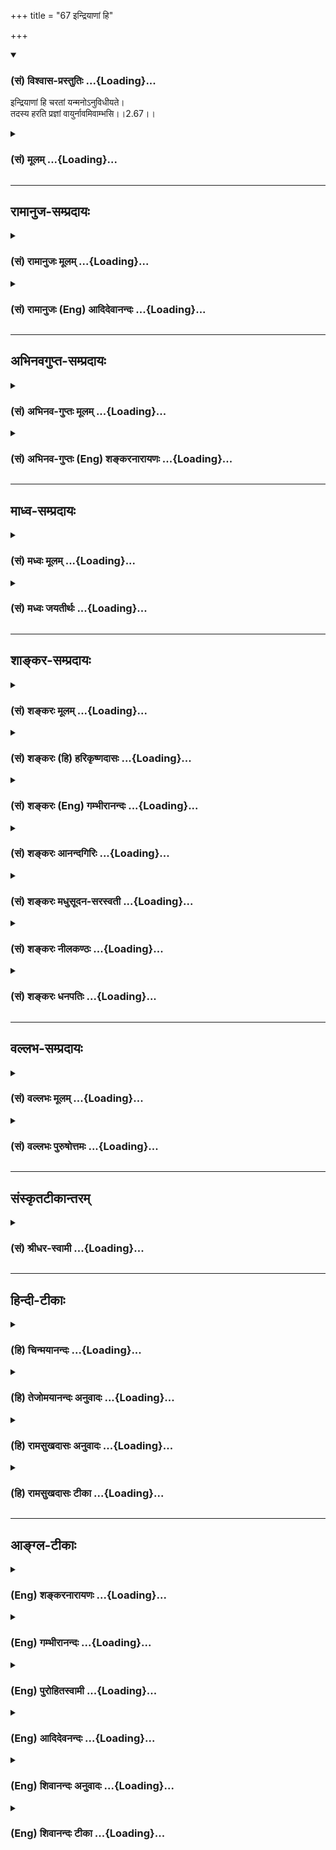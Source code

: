 +++
title = "67 इन्द्रियाणां हि"

+++
<div class="js_include" newlevelforh1="3" title="(सं) विश्वास-प्रस्तुतिः" unfilled url="/purANam_vaiShNavam/mahAbhAratam/06-bhIShma-parva/03-bhagavad-gItA-parva/saMskRtam/vishvAsa-prastutiH/02_sAnkhya-yogaH_sarva-/67_indriyANAM_hi.md">
<details open><summary><h3>(सं) विश्वास-प्रस्तुतिः ...{Loading}...</h3></summary>

इन्द्रियाणां हि चरतां यन्मनोऽनुविधीयते।  
तदस्य हरति प्रज्ञां वायुर्नावमिवाम्भसि।।2.67।।
</details>
</div>
<div class="js_include collapsed" newlevelforh1="3" title="(सं) मूलम्" unfilled url="/purANam_vaiShNavam/mahAbhAratam/06-bhIShma-parva/03-bhagavad-gItA-parva/saMskRtam/mUlam/02_sAnkhya-yogaH_sarva-/67_indriyANAM_hi.md">
<details><summary><h3>(सं) मूलम् ...{Loading}...</h3></summary>

इन्द्रियाणां हि चरतां यन्मनोऽनुविधीयते।  
तदस्य हरति प्रज्ञां वायुर्नावमिवाम्भसि।।2.67।।
</details>
</div>


_________________
## रामानुज-सम्प्रदायः
<div class="js_include collapsed" newlevelforh1="3" title="(सं) रामानुजः मूलम्" unfilled url="/purANam_vaiShNavam/mahAbhAratam/06-bhIShma-parva/03-bhagavad-gItA-parva/saMskRtam/rAmAnujaH/mUlam/02_sAnkhya-yogaH_sarva-/67_indriyANAM_hi.md">
<details><summary><h3>(सं) रामानुजः मूलम् ...{Loading}...</h3></summary>

।।2.67।। **इन्द्रियाणां** विषयेषु **चरतां** विषयेषु वर्तमानानां
वर्तनम् अनु **यन्मनः अनु विधीयते** पुरुषेण अनुवर्त्यते **तत्** मनः
**अस्य** विविक्तात्मप्रवणां **प्रज्ञां हरति** विषेयप्रवणतां करोति
इत्यर्थः। यथा **अम्भसि** नीयमानां **नावं** प्रतिकूलो **वायुः**
प्रसह्य हरति।  

</details>
</div>
<div class="js_include collapsed" newlevelforh1="3" title="(सं) रामानुजः (Eng) आदिदेवानन्दः" unfilled url="/purANam_vaiShNavam/mahAbhAratam/06-bhIShma-parva/03-bhagavad-gItA-parva/saMskRtam/rAmAnujaH/english/AdidevAnandaH/02_sAnkhya-yogaH_sarva-/67_indriyANAM_hi.md">
<details><summary><h3>(सं) रामानुजः (Eng) आदिदेवानन्दः ...{Loading}...</h3></summary>

2.67 That mind, which is allowed by a person to be submissive to, i.e.,
allowed to go after the senses which go on operating, i.e., experiencing
sense-objects, such a mind loses its inclination towards the pure self.
The meaning is that it gets inclined towards sense-objects. Just as a
contrary wind forcibly carries away a ship moving on the waters, in the
name manner wisdon also is carried away from such a mind. \[The idea is
that the pursuit of sense pleasures dulls one's spiritual inclination,
and the mind ultimately succumbs to them unresisting.\]

</details>
</div>


_________________
## अभिनवगुप्त-सम्प्रदायः
<div class="js_include collapsed" newlevelforh1="3" title="(सं) अभिनव-गुप्तः मूलम्" unfilled url="/purANam_vaiShNavam/mahAbhAratam/06-bhIShma-parva/03-bhagavad-gItA-parva/saMskRtam/abhinava-guptaH/mUlam/02_sAnkhya-yogaH_sarva-/67_indriyANAM_hi.md">
<details><summary><h3>(सं) अभिनव-गुप्तः मूलम् ...{Loading}...</h3></summary>

।।2.66 2.70।। रागद्वेषेत्यादि प्रतिष्ठितेत्यन्तम्। यस्तु मनसो नियामकः स
विषयान् सेवमानोऽपि न क्रोधादिकल्लोलैरभिभूयते इति स एव स्थितप्रज्ञो
योगीति तात्पर्यम्।  

</details>
</div>
<div class="js_include collapsed" newlevelforh1="3" title="(सं) अभिनव-गुप्तः (Eng) शङ्करनारायणः" unfilled url="/purANam_vaiShNavam/mahAbhAratam/06-bhIShma-parva/03-bhagavad-gItA-parva/saMskRtam/abhinava-guptaH/english/shankaranArAyaNaH/02_sAnkhya-yogaH_sarva-/67_indriyANAM_hi.md">
<details><summary><h3>(सं) अभिनव-गुप्तः (Eng) शङ्करनारायणः ...{Loading}...</h3></summary>

2.67 See Comment under 2.68

</details>
</div>


_________________
## माध्व-सम्प्रदायः
<div class="js_include collapsed" newlevelforh1="3" title="(सं) मध्वः मूलम्" unfilled url="/purANam_vaiShNavam/mahAbhAratam/06-bhIShma-parva/03-bhagavad-gItA-parva/saMskRtam/madhvaH/mUlam/02_sAnkhya-yogaH_sarva-/67_indriyANAM_hi.md">
<details><summary><h3>(सं) मध्वः मूलम् ...{Loading}...</h3></summary>

।।2.67।। कथमयुक्तस्य भावना न भवति इत्याह इन्द्रियाणामिति। अनुविधीयते
क्रियते नन्वीश्वरेण इन्द्रियाणामनु बुद्धिर्ज्ञानमिति वक्ष्यमाणत्वात्।
प्रज्ञां ज्ञानं उत्पत्स्यदपि निवारयतीत्यर्थः। उत्पन्नस्याप्यभिभवो
भवति।  

</details>
</div>
<div class="js_include collapsed" newlevelforh1="3" title="(सं) मध्वः जयतीर्थः" unfilled url="/purANam_vaiShNavam/mahAbhAratam/06-bhIShma-parva/03-bhagavad-gItA-parva/saMskRtam/madhvaH/jayatIrthaH/02_sAnkhya-yogaH_sarva-/67_indriyANAM_hi.md">
<details><summary><h3>(सं) मध्वः जयतीर्थः ...{Loading}...</h3></summary>

।।2.67।। एकेनैव श्लोकेन प्रमेयस्य समुदितत्वात् श्लोकाभ्यामिति
किमर्थमुक्तमत आह **कथ**मिति। कृतश्रवणमननस्य ध्यानोपपत्तेरिति भावः। न
भवतीत्याशङ्क्येति शेषः। अनुविधानं सदृशभवनं तदत्रासङ्गतं कर्ता चात्र जीव
इति प्रतीयतेऽत आह **अनुविधीयत** इति। विपूर्वो दधातिः करोत्यर्थे वर्तते
कर्ता चात्रेश्वर एवेत्यर्थः। अत्रानुः पृष्ठभावित्वार्थः न लक्षणाद्यर्थ
इति कर्मप्रवचनीयो न भवति। नन्विति सम्प्रतिपत्तिरुक्ता सा कुतः इत्यत आह
**बुद्धिरि**ति। ग्रहणशक्तिः प्रज्ञा। तद्ग्रहणमत्रायुक्तमित्यत आह
**प्रज्ञा**मिति। परोक्षनिश्चयं यस्य प्रज्ञानं नोत्पन्नं तस्य
युक्त्यभावः किं करिष्यति विद्यमानस्य हि हरणमत आह **उत्पत्स्यदि**ति।
तर्ह्युत्पन्नपरोक्षज्ञानस्य युक्त्यभावोऽकिञ्चित्करः इत्यत आह
**उत्पन्नस्यापी**ति। चित्तनिरोधरहितश्रवणमनने अपि न ध्यानोपयोगिनौ
तत्त्वनिश्चयवेदार्थनियमौ कुरुत इति भावः।  

</details>
</div>


_________________
## शाङ्कर-सम्प्रदायः
<div class="js_include collapsed" newlevelforh1="3" title="(सं) शङ्करः मूलम्" unfilled url="/purANam_vaiShNavam/mahAbhAratam/06-bhIShma-parva/03-bhagavad-gItA-parva/saMskRtam/shankaraH/mUlam/02_sAnkhya-yogaH_sarva-/67_indriyANAM_hi.md">
<details><summary><h3>(सं) शङ्करः मूलम् ...{Loading}...</h3></summary>

।।2.67।।  
  
**इन्द्रियाणां हि** यस्मात् **चरतां** स्वस्वविषयेषु प्रवर्तमानानां
**यत् मनः अनुविधीयते** अनुप्रवर्तते **तत्** इन्द्रियविषयविकल्पनेन
प्रवृत्तं मनः **अस्य** यतेः **हरति प्रज्ञाम्** आत्मानात्मविवेकजां
नाशयति। कथम् **वायुः नावमिव अम्भसि** उदके जिगमिषतां मार्गादुद्धृत्य
उन्मार्गे यथा वायुः नावं प्रवर्तयति एवमात्मविषयां प्रज्ञां हृत्वा मनो
विषयविषयां करोति।।  
यततो हि इत्युपन्यस्तस्यार्थस्य अनेकधा उपपत्तिमुक्त्वा तं चार्थमुपपाद्य
उपसंहरति  
  

</details>
</div>
<div class="js_include collapsed" newlevelforh1="3" title="(सं) शङ्करः (हि) हरिकृष्णदासः" unfilled url="/purANam_vaiShNavam/mahAbhAratam/06-bhIShma-parva/03-bhagavad-gItA-parva/saMskRtam/shankaraH/hindI/harikRShNadAsaH/02_sAnkhya-yogaH_sarva-/67_indriyANAM_hi.md">
<details><summary><h3>(सं) शङ्करः (हि) हरिकृष्णदासः ...{Loading}...</h3></summary>

।।2.67।। अयुक्त पुरुषमें बुद्धि क्यों नहीं होती इसपर कहते हैं  
  
क्योंकि अपनेअपने विषयमें विचरनेवाली अर्थात् विषयोंमें प्रवृत्त हुई
इन्द्रियोंमेंसे जिसके पीछेपीछे यह मन जाता है विषयोंमें प्रवृत्त होता है
वह उस इन्द्रियके विषयको विभागपूर्वक ग्रहण करनेमें लगा हुआ मन इस साधककी
आत्मअनात्मसम्बन्धी विवेकज्ञानसे उत्पन्न हुई बुद्धिको हर लेता है अर्थात्
नष्ट कर देता है।  
कैसे जैसे जलमें नौकाको वायु हर लेता है वैसे ही अर्थात् जैसे जलमें चलनेकी
इच्छावाले पुरुषोंकी नौकाको वायु गन्तव्य मार्गसे हटाकर उल्टे मार्गपर ले
जाता है वैसे ही यह मन आत्मविषयक बुद्धिको विचलित करके विषयविषयक बना देता
है।  

</details>
</div>
<div class="js_include collapsed" newlevelforh1="3" title="(सं) शङ्करः (Eng) गम्भीरानन्दः" unfilled url="/purANam_vaiShNavam/mahAbhAratam/06-bhIShma-parva/03-bhagavad-gItA-parva/saMskRtam/shankaraH/english/gambhIrAnandaH/02_sAnkhya-yogaH_sarva-/67_indriyANAM_hi.md">
<details><summary><h3>(सं) शङ्करः (Eng) गम्भीरानन्दः ...{Loading}...</h3></summary>

2.67 Hi, for; yat manah, the mind which; anu-vidhiyate, follows in the
wake of; caratam, the wandering; indriyani, senses that are tending
towards their respective objects; tat, that, the mind engaged in
thinking \[Perceiving objects like sound etc. in their respective
varieties.\] of the objects of the senses; harati, carries away,
destroys; asya, his, the sannyasin's; prajnam, wisdom born from the
discrimination between the Self and the not-Self. How; Iva, like; vayuh,
the wind; diverting a navam, boat; ambhasi, on the waters. As wind, by
diverting a boat on the waters from its intended course, drives it along
a wrong course, similarly the mind, by diverting the wisdom from the
pursuit of the Self, makes it engage in objects. After having stated
variously the reasons for the idea conveyed through the verse, 'For, O
son of Kunti,' etc. (60), and having established that very idea, the
Lord concludes thus:

</details>
</div>
<div class="js_include collapsed" newlevelforh1="3" title="(सं) शङ्करः आनन्दगिरिः" unfilled url="/purANam_vaiShNavam/mahAbhAratam/06-bhIShma-parva/03-bhagavad-gItA-parva/saMskRtam/shankaraH/AnandagiriH/02_sAnkhya-yogaH_sarva-/67_indriyANAM_hi.md">
<details><summary><h3>(सं) शङ्करः आनन्दगिरिः ...{Loading}...</h3></summary>

।।2.67।। आकाङ्क्षाद्वारा श्लोकान्तरमुत्थापयति **अयुक्तस्येति।**
विक्षिप्तचेतसो भावनाभावे साक्षात्कारलक्षणा बुद्धिर्न भवतीति हेत्वन्तरेण
साधयति **इन्द्रियाणामिति।** यत्पदोपात्तं मनस्तत्पदेनापि गृह्यते।
इन्द्रियाणां श्रोत्रादीनां विषयाः शब्दादयस्तेषां विकल्पनं मिथो विभज्य
ग्रहणं तेनेति यावत्। दृष्टान्तं व्याकरोति **उदक** **इति।** करोति
यस्मात्तस्मादयुक्तस्य नोत्पद्यते बुद्धिरिति योजना।  

</details>
</div>
<div class="js_include collapsed" newlevelforh1="3" title="(सं) शङ्करः मधुसूदन-सरस्वती" unfilled url="/purANam_vaiShNavam/mahAbhAratam/06-bhIShma-parva/03-bhagavad-gItA-parva/saMskRtam/shankaraH/madhusUdana-sarasvatI/02_sAnkhya-yogaH_sarva-/67_indriyANAM_hi.md">
<details><summary><h3>(सं) शङ्करः मधुसूदन-सरस्वती ...{Loading}...</h3></summary>

।।2.67।। अयुक्तस्य कुतो नास्ति बुद्धिरित्यत आह चरतां स्वविषयेषु
प्रवर्तमानानामवशीकृतानामिन्द्रियाणां मध्ये  
  
यदेकमपीन्द्रियमनुलक्षीकृत्य मनोऽनुविधीयते प्रेर्यते। प्रवर्तत इति यावत्।
कर्मकर्तरि लकारः। तदिन्द्रियमेकमपि मनसानुसृतमस्य साधकस्य मनसो वा
प्रज्ञामात्मविषयां शास्त्रीयां हरत्यपनयति मनसस्तद्विषयाविष्टत्वात्।
यदैकमपीन्द्रियं प्रज्ञां हरति तदा सर्वाणि हरन्तीति किमु
वक्तव्यमित्यर्थः। दृष्टान्तस्तु स्पष्टः। अम्भस्येव
वायोर्नौकाहरणसामर्थ्यं न भुवीति  
  
सूचयितुमम्भसीत्युक्तम्। एवं दार्ष्टान्तिकेऽप्यम्भःस्थानीये मनश्चाञ्चल्ये
सत्येव प्रज्ञाहरणसामर्थ्यमिन्द्रियस्य नतु भूस्थानीये  
  
मनःस्थैर्य इति सूचितम्।  

</details>
</div>
<div class="js_include collapsed" newlevelforh1="3" title="(सं) शङ्करः नीलकण्ठः" unfilled url="/purANam_vaiShNavam/mahAbhAratam/06-bhIShma-parva/03-bhagavad-gItA-parva/saMskRtam/shankaraH/nIlakaNThaH/02_sAnkhya-yogaH_sarva-/67_indriyANAM_hi.md">
<details><summary><h3>(सं) शङ्करः नीलकण्ठः ...{Loading}...</h3></summary>

।।2.67।। तदभावे दोषमाह **इन्द्रियाणां हीति।** हि यस्मादिन्द्रियाणां
चरतां स्वस्वविषये प्रवर्तमानानाम्। कर्मणि षष्ठी। यत् रागादिकलुषितं मनः
तान्यनुलक्षीकृत्य विधीयते प्रवर्त्यते। कर्मकर्तरि लकारः। प्रवर्तत
इत्यर्थः। तत् इन्द्रियानुसारि मनोऽस्य साधकस्य प्रज्ञामात्मतत्त्वविषयां
बुद्धिं हरति। तस्या मनोनुसारित्वात्। दृष्टान्तः स्पष्टार्थः। अन्ये तु
इन्द्रियाणां मध्ये यदिन्द्रियमनुलक्षीकृत्य मनः प्रवर्तते तदिन्द्रियमस्य
साधकस्य मनसो वा प्रज्ञां हरतीति योजयन्ति। आत्मविषयां प्रज्ञां हृत्वा
मनोविषयविषयां करोतीति भाष्यमप्यालोचनीयम्।  

</details>
</div>
<div class="js_include collapsed" newlevelforh1="3" title="(सं) शङ्करः धनपतिः" unfilled url="/purANam_vaiShNavam/mahAbhAratam/06-bhIShma-parva/03-bhagavad-gItA-parva/saMskRtam/shankaraH/dhanapatiH/02_sAnkhya-yogaH_sarva-/67_indriyANAM_hi.md">
<details><summary><h3>(सं) शङ्करः धनपतिः ...{Loading}...</h3></summary>

।।2.67।। अयुक्तस्य बुद्धिर्नास्तीत्युक्तं तत्र हेतुमाह
**इन्द्रियाणामिति।** यत्तु तदभावे दोषमाहेति तदयुक्तम्। पूर्वश्लोकऽपि
दोषस्यैवोक्तत्वात्। इन्द्रियाणां स्वविषये प्रवर्तमानानां यन्मनोऽनुवर्तते
तदिन्द्रियविषयविकल्पे प्रवृत्तमस्य पुरुषस्य विवेकिनः
प्रज्ञामात्मानात्मविवेकजां हरति। अम्भसि नावं वायुरिव जले जिगमिषतां
मार्गादुद्धृत्योन्मार्गे यथा वायुः प्रवर्तयति तद्वत्। यत्त्विन्द्रियाणां
मध्ये यदेकमपीन्द्रियमनु लक्षीकृत्य विधीयते प्रेर्यते। प्रवर्तत इति
यावत्। तदिन्द्रियमेकमपि मनसानुसृतं अस्य साधकस्य मनसो वा प्रज्ञां
हरतीत्यादि तदयुक्तम्। नास्ति बुद्धिरयुक्तस्य इत्यनुरोधेन इन्द्रियानुगतमनस
एव बुद्धिहरणकर्तृत्वस्य विवक्षितत्वात्। श्रुतं मनःपदं
त्यक्त्वाऽश्रुतस्यैकेन्द्रियस्य यत्तत्पदेनोपादानानौचित्यात्। मनस इत्यपि
न। साधकस्यैव प्रकृतत्वात्।  

</details>
</div>


_________________
## वल्लभ-सम्प्रदायः
<div class="js_include collapsed" newlevelforh1="3" title="(सं) वल्लभः मूलम्" unfilled url="/purANam_vaiShNavam/mahAbhAratam/06-bhIShma-parva/03-bhagavad-gItA-parva/saMskRtam/vallabhaH/mUlam/02_sAnkhya-yogaH_sarva-/67_indriyANAM_hi.md">
<details><summary><h3>(सं) वल्लभः मूलम् ...{Loading}...</h3></summary>

।।2.67।। अत्र हेतुमाह इन्द्रियाणामिति। विषयेषु चरतामिन्द्रियाणां मध्ये
यन्मनः कर्तृ प्रबलमेकमनुविधीयते अनेन चानुक्रियते तदस्य प्रज्ञां हरति।
तत्र दृष्टान्तः वायुर्नावमिवाम्भसीति।  

</details>
</div>
<div class="js_include collapsed" newlevelforh1="3" title="(सं) वल्लभः पुरुषोत्तमः" unfilled url="/purANam_vaiShNavam/mahAbhAratam/06-bhIShma-parva/03-bhagavad-gItA-parva/saMskRtam/vallabhaH/puruShottamaH/02_sAnkhya-yogaH_sarva-/67_indriyANAM_hi.md">
<details><summary><h3>(सं) वल्लभः पुरुषोत्तमः ...{Loading}...</h3></summary>

  
  
।।2.67।। ननु भावनायामास्थितचेतसोऽपीन्द्रियनिग्रहः किमर्थं स तु
साधनदशापन्नस्यैव सम्भवति भावनायुक्तस्य तु सिद्धत्वादेव न प्रयोजनं
ज्ञानिन इवेत्याशङ्क्याह इन्द्रियाणामिति। चरतां लौकिकेषु स्वेच्छया
विहरतामिन्द्रियाणां यस्येन्द्रियस्य सङ्गे मनः अनुविधीयते तत्सङ्गे गच्छति
तत् तदेव इन्द्रियस्य पुरुषस्य प्रज्ञां भावनात्मिकां हरति। तत्र
दृष्टान्तमाह वायुर्नावमिति। अम्भसि जले नावं तारणसाधिकां वायुरिव। यथा
प्रबलो वायुरनवस्थितकर्णधारयुक्तां नावं मज्जयति तथेति भावः।  
  
  
  

</details>
</div>


_________________
## संस्कृतटीकान्तरम्
<div class="js_include collapsed" newlevelforh1="3" title="(सं) श्रीधर-स्वामी" unfilled url="/purANam_vaiShNavam/mahAbhAratam/06-bhIShma-parva/03-bhagavad-gItA-parva/saMskRtam/shrIdhara-svAmI/02_sAnkhya-yogaH_sarva-/67_indriyANAM_hi.md">
<details><summary><h3>(सं) श्रीधर-स्वामी ...{Loading}...</h3></summary>

।।2.67।। नास्ति बुद्धिरयुक्तस्येत्यत्र हेतुमाह **इन्द्रियाणामिति।**
इन्द्रियाणामवशीकृतानां स्वैरं विषयेषु चरतां मध्ये यदेवैकमिन्द्रियं
मनोऽनुविधीयतेऽवशीकृतं सदिन्द्रियेण सह गच्छति तदेवैकमिन्द्रियमस्य मनसः
पुरुषस्य वा प्रज्ञां हरति विषयविक्षिप्तां करोति किमुत वक्तव्यं बहूनि
प्रज्ञां हरन्तीति। यथा प्रमत्तस्य कर्णधारस्य नावं वायुः समुद्रे सर्वतः
परिभ्रामयति तद्वत्।  

</details>
</div>


_________________
## हिन्दी-टीकाः
<div class="js_include collapsed" newlevelforh1="3" title="(हि) चिन्मयानन्दः" unfilled url="/purANam_vaiShNavam/mahAbhAratam/06-bhIShma-parva/03-bhagavad-gItA-parva/hindI/chinmayAnandaH/02_sAnkhya-yogaH_sarva-/67_indriyANAM_hi.md">
<details><summary><h3>(हि) चिन्मयानन्दः ...{Loading}...</h3></summary>

।।2.67।। नाव के नाविक की मृत्यु हो गयी हो और उसके पाल खुले हों तब वह नाव
पूरी तरह उन्मत्त तूफानों और उद्दाम तरंगों की दया पर आश्रित होगी।
विक्षुब्ध तरंगों के भयंकर थपेड़ों से इधरउधर भटकती हुई वह लक्ष्य को
प्राप्त किये बिना बीच में ही नष्ट हो जायेगी। इसी प्रकार संयमरहित पुरुष
की इन्द्रियाँ भी विषयों में विचरण करती हुई मन को वासनाओं की अंधीआंधी में
भटकाकर विनष्ट कर देती हैं। अत यदि मनुष्य अर्थपूर्ण जीवन जीना चाहता है तो
उसे अपनी इन्द्रियों को अपने वश में रखने का सतत प्रयत्न करते रहना
चाहिए।  
62वें श्लोक से प्रारम्भ किये मनुष्य के पतन के विषय का उपसंहार करते हुए
भगवान् कहते हैं  

</details>
</div>
<div class="js_include collapsed" newlevelforh1="3" title="(हि) तेजोमयानन्दः अनुवादः" unfilled url="/purANam_vaiShNavam/mahAbhAratam/06-bhIShma-parva/03-bhagavad-gItA-parva/hindI/tejomayAnandaH/anuvAdaH/02_sAnkhya-yogaH_sarva-/67_indriyANAM_hi.md">
<details><summary><h3>(हि) तेजोमयानन्दः अनुवादः ...{Loading}...</h3></summary>

।।2.67।। जल में वायु जैसे नाव को हर लेता है वैसे ही विषयों में विरचती
हुई इन्द्रियों के बीच में जिस इन्द्रिय का अनुकरण मन करता है; वह एक ही
इन्द्रिय इसकी प्रज्ञा को हर लेती है।।  
  

</details>
</div>
<div class="js_include collapsed" newlevelforh1="3" title="(हि) रामसुखदासः अनुवादः" unfilled url="/purANam_vaiShNavam/mahAbhAratam/06-bhIShma-parva/03-bhagavad-gItA-parva/hindI/rAmasukhadAsaH/anuvAdaH/02_sAnkhya-yogaH_sarva-/67_indriyANAM_hi.md">
<details><summary><h3>(हि) रामसुखदासः अनुवादः ...{Loading}...</h3></summary>

।।2.67।। अपने-अपने विषयोंमें विचरती हुई इन्द्रियोंमेंसे एक ही इन्द्रिय
जिस मनको अपना अनुगामी बना लेती है, वह अकेला मन जलमें नौकाको वायुकी तरह
इसकी बुद्धिको हर लेता है।

</details>
</div>
<div class="js_include collapsed" newlevelforh1="3" title="(हि) रामसुखदासः टीका" unfilled url="/purANam_vaiShNavam/mahAbhAratam/06-bhIShma-parva/03-bhagavad-gItA-parva/hindI/rAmasukhadAsaH/TIkA/02_sAnkhya-yogaH_sarva-/67_indriyANAM_hi.md">
<details><summary><h3>(हि) रामसुखदासः टीका ...{Loading}...</h3></summary>

2.67।। ***व्याख्या--***\[मनुष्यका यह जन्म केवल परमात्मप्राप्तिके लिये
ही मिला है। अतः मुझे तो केवल परमात्मप्राप्ति ही करनी है, चाहे जो हो
जाय--ऐसा अपना ध्येय दृढ़ होना चाहिये। ध्येय दृढ़ होनेसे साधककी
अहंतामेंसे भोगोंका महत्त्व हट जाता है। महत्त्व हट जानेसे व्यवसायात्मिका
बुद्धि दृढ़ हो जाती है। परन्तु जबतक व्यवसायात्मिका बुद्धि दृढ़ नहीं
होती, तबतक उसकी क्या दशा होती है--इसका वर्णन यहाँ कर रहे हैं। \]  
  
**'इन्द्रियाणां हि चरतां यन्मनोऽनुविधीयते' (टिप्पणी प₀ 103.2)--**जब
साधक कार्यक्षेत्रमें सब तरहका व्यवहार करता है, तब इन्द्रियोंके सामने
अपने-अपने विषय आ ही जाते हैं। उनमेंसे जिस इन्द्रियका अपने विषयमे राग हो
जाता है, वह इन्द्रिय मनको अपना अनुगामी बना लेती है, मनको अपने साथ कर
लेती है। अतः मन उस विषयका सुखभोग करने लग जाता है अर्थात् मनमें
सुखबुद्धि, भोगबुद्धि पैदा हो जाती है; मनमें उस विषयका रंग चढ़ जाता है,
उसका महत्त्व बैठ जाता है। जैसे, भोजन करते समय किसी पदार्थका स्वाद आता है
तो रसनेन्द्रिय उसमें आसक्त हो जाती है। आसक्त होनेपर रसनेन्द्रिय मनको भी
खीँच लेती है, तो मन उस स्वादमें प्रसन्न हो जाता है राजी हो जाता है।  
**'तदस्य हरति प्रज्ञाम्'--**जब मनमें विषयका महत्त्व बैठ जाता है, तब वह
अकेला मन ही साधककी बुद्धिको हर लेता है अर्थात् साधकमें कर्तव्य-परायणता न
रहकर भोगबुद्धि पैदा हो जाती है। वह भोगबुद्धि होनेसे साधकमें 'मुझे
परमात्माकी ही प्राप्ति करनी है'--यह व्यवसायात्मिका बुद्धि नहीं रहती। इस
तरहका विवेचन करनेमें तो देरी लगती है, पर बुद्धि विचलित होनेमें देरी नहीं
लगती अर्थात् जहाँ इन्द्रियने मनको अपना अनुगामी बनाया कि मनमें भोगबुद्धि
पैदा हो जाती है और उसी समय बुद्धि मारी जाती है।  
**'वायुर्नावमिवाम्भसि'--**वह बुद्धि किस तरह हर ली जाती है इसको
दृष्टान्तरूपसे समझाते हैं कि जलमें चलती हुई नौकाको वायु जैसे हर लेती है,
ऐसे ही मन बुद्धिको हर लेता है। जैसे, कोई मनुष्य नौकाके द्वारा नदी या
समुद्रको पार करते हुए अपने गन्तव्य स्थानको जा रहा है। यदि उस समय नौकाके
विपरीत वायु चलती है तो वह वायु उस नौकाको गन्तव्य स्थानसे विपरीत ले जाती
है। ऐसे ही साधक व्यवसायात्मिका बुद्धिरूप नौकापर आरूढ़ होकर संसारसागरको
पार करता हुआ परमात्माकी तरफ चलता है, तो एक इन्द्रिय जिस मनको अपना
अनुगामी बनाती है, वह अकेला मन ही बुद्धिरूप नौकाको हर लेता है अर्थात् उसे
संसारकी तरफ ले जाता है। इससे साधककी विषयोंमें सुख-बुद्धि और उनके उपयोगी
पदार्थोंमें महत्त्वबुद्धि हो जाती है।  
  
वायु नौकाको दो तरहसे विचलित करती है--नौकाको पथभ्रष्ट कर देती है अथवा
जलमें डुबा देती है। परन्तु कोई चतुर नाविक होता है तो वह वायुकी क्रियाको
अपने अनुकूल बना लेता है, जिससे वायु नौकाको अपने मार्गसे अलग नहीं ले जा
सकती, प्रत्युत उसको गन्तव्य स्थानतक पहुँचानेमें सहायता करती है--ऐसे ही
इन्द्रियोंके अनुगामी हुआ मन बुद्धिको दो तरहसे विचलित करता
है--परमात्मप्राप्तिके निश्चय को दबाकर भोगबुद्धि पैदा कर देता है अथवा
निषिद्ध भोगोंमें लगाकर पतन करा देता है। परन्तु जिसका मन और इन्द्रियाँ
वशमें होती हैं, उसकी बुद्धिको मन विचलित नहीं करता, प्रत्युत परमात्माके
पास पहुँचानेमें सहायता करता है (2। 6465)।  
  
***सम्बन्ध--***अयुक्त पुरुषकी निश्चयात्मिका बुद्धि क्यों नहीं होती,
इसका हेतु तो पूर्वश्लोकमें बता दिया। अब जो युक्त होता है, उसकी स्थितिका
वर्णन करनेके लिये आगेका श्लोक कहते हैं।

</details>
</div>


_________________
## आङ्ग्ल-टीकाः
<div class="js_include collapsed" newlevelforh1="3" title="(Eng) शङ्करनारायणः" unfilled url="/purANam_vaiShNavam/mahAbhAratam/06-bhIShma-parva/03-bhagavad-gItA-parva/english/shankaranArAyaNaH/02_sAnkhya-yogaH_sarva-/67_indriyANAM_hi.md">
<details><summary><h3>(Eng) शङ्करनारायणः ...{Loading}...</h3></summary>

2.67. That mind, which is directed to follow the wandering (enjoying)
sense-organs-that mind carries away his knowledge just as wind does a
ship on waters.

</details>
</div>
<div class="js_include collapsed" newlevelforh1="3" title="(Eng) गम्भीरानन्दः" unfilled url="/purANam_vaiShNavam/mahAbhAratam/06-bhIShma-parva/03-bhagavad-gItA-parva/english/gambhIrAnandaH/02_sAnkhya-yogaH_sarva-/67_indriyANAM_hi.md">
<details><summary><h3>(Eng) गम्भीरानन्दः ...{Loading}...</h3></summary>

2.67 For, the mind which follows in the wake of the wandering senses,
that (mind) carries away his wisdom like the mind (diverting) a boat on
the waters.

</details>
</div>
<div class="js_include collapsed" newlevelforh1="3" title="(Eng) पुरोहितस्वामी" unfilled url="/purANam_vaiShNavam/mahAbhAratam/06-bhIShma-parva/03-bhagavad-gItA-parva/english/purohitasvAmI/02_sAnkhya-yogaH_sarva-/67_indriyANAM_hi.md">
<details><summary><h3>(Eng) पुरोहितस्वामी ...{Loading}...</h3></summary>

2.67 As a ship at sea is tossed by the tempest, so the reason is carried
away by the mind when preyed upon by straying senses.

</details>
</div>
<div class="js_include collapsed" newlevelforh1="3" title="(Eng) आदिदेवनन्दः" unfilled url="/purANam_vaiShNavam/mahAbhAratam/06-bhIShma-parva/03-bhagavad-gItA-parva/english/AdidevanandaH/02_sAnkhya-yogaH_sarva-/67_indriyANAM_hi.md">
<details><summary><h3>(Eng) आदिदेवनन्दः ...{Loading}...</h3></summary>

2.67 For, when the mind follows the senses experiencing their objects,
his understanding is carried away by them as the wind carries away a
ship on the waters.

</details>
</div>
<div class="js_include collapsed" newlevelforh1="3" title="(Eng) शिवानन्दः अनुवादः" unfilled url="/purANam_vaiShNavam/mahAbhAratam/06-bhIShma-parva/03-bhagavad-gItA-parva/english/shivAnandaH/anuvAdaH/02_sAnkhya-yogaH_sarva-/67_indriyANAM_hi.md">
<details><summary><h3>(Eng) शिवानन्दः अनुवादः ...{Loading}...</h3></summary>

2.67 For the mind, which follows in the wake of the wandering senses,
carries away his discrimination, as the wind (carries away) a boat on
the waters.

</details>
</div>
<div class="js_include collapsed" newlevelforh1="3" title="(Eng) शिवानन्दः टीका" unfilled url="/purANam_vaiShNavam/mahAbhAratam/06-bhIShma-parva/03-bhagavad-gItA-parva/english/shivAnandaH/TIkA/02_sAnkhya-yogaH_sarva-/67_indriyANAM_hi.md">
<details><summary><h3>(Eng) शिवानन्दः टीका ...{Loading}...</h3></summary>

2.67 इन्द्रियाणाम् senses; हि for; चरताम् wandering; यत् which; मनः
mind; अनुविधीयते follows; तत् that; अस्य his; हरति carries away;
प्रज्ञाम् discrimination; वायुः the wind; नावम् boat; इव like; अम्भसि in
the water.Commentary The mind which constantly dwells on the sensual
objects and moves in company with the senses destroys altogether the
discrimination of the man. Just as the wind carries away a boat from its
course; so also the mind carries away the aspirant from his spiritual
path and turns,him towards the objects of the senses.

</details>
</div>
